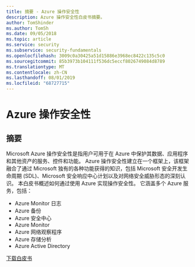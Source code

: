 ```yaml
---
title: 摘要 - Azure 操作安全性
description: Azure 操作安全性白皮书摘要。
author: TomShinder
ms.author: TomSh
ms.date: 09/05/2018
ms.topic: article
ms.service: security
ms.subservice: security-fundamentals
ms.openlocfilehash: 3009c0a30425a51d15886e3968ec8422c135c5c0
ms.sourcegitcommit: 85b3973b104111f536dc5eccf8026749084d8789
ms.translationtype: MT
ms.contentlocale: zh-CN
ms.lasthandoff: 08/01/2019
ms.locfileid: "68727715"
---
```

# <a name="azure-operational-security"></a>Azure 操作安全性
## <a name="abstract"></a>摘要
Microsoft Azure 操作安全性是指用户可用于在 Azure 中保护其数据、应用程序和其他资产的服务、控件和功能。 Azure 操作安全性建立在一个框架上，该框架融合了通过 Microsoft 独有的各种功能获得的知识，包括 Microsoft 安全开发生命周期 (SDL)、Microsoft 安全响应中心计划以及对网络安全威胁形态的深刻认识。 本白皮书概述如何通过使用 Azure 实现操作安全性。 它涵盖多个 Azure 服务，包括：
* Azure Monitor 日志
* Azure 备份
* Azure 安全中心
* Azure Monitor
* Azure 网络观察程序
* Azure 存储分析
* Azure Active Directory

[下载白皮书](https://azure.microsoft.com/mediahandler/files/resourcefiles/azure-operational-security/Azure%20Operational%20Security.pdf)
